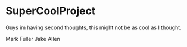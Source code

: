 # SuperCoolProject

Guys im having second thoughts, this might not be as cool as I thought.

Mark Fuller
Jake Allen
